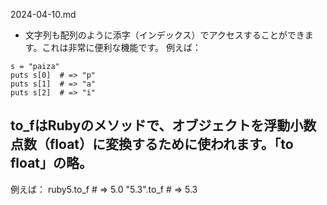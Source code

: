 2024-04-10.md

- 文字列も配列のように添字（インデックス）でアクセスすることができます。これは非常に便利な機能です。
例えば：
```
s = "paiza"
puts s[0]  # => "p"
puts s[1]  # => "a"
puts s[2]  # => "i"
```

## to_fはRubyのメソッドで、オブジェクトを浮動小数点数（float）に変換するために使われます。「to float」の略。
例えば：
ruby5.to_f      # => 5.0
"5.3".to_f  # => 5.3